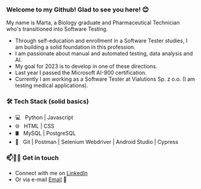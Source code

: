 ### Welcome to my Github! Glad to see you here! 😊
My name is Marta, a Biology graduate and Pharmaceutical Technician who's transitioned into Software Testing. 

- Through self-education and enrollment in a Software Tester studies, I am building a solid foundation in this profession.
- I am passionate about manual and automated testing, data analysis and AI.
- My goal for 2023 is to develop in one of these directions. 
- Last year I passed the Microsoft AI-900 certification.
- Currently I am working as a Software Tester at Vialutions Sp. z o.o. (I am testing medical applications).

### 🛠 Tech Stack (solid basics)

- 💻 &nbsp; Python | Javascript
- 🌐 &nbsp; HTML | CSS 
- 🛢 &nbsp; MySQL | PostgreSQL
- 🔧 &nbsp; Git | Postman | Selenium Webdriver | Android Studio | Cypress

### 📫🤝🏻 Get in touch

- Connect with me on [LinkedIn](https://www.linkedin.com/in/marta-dydak/) 
- Or via e-mail [Email](mailto:mkdydak@gmail.com) 💌
